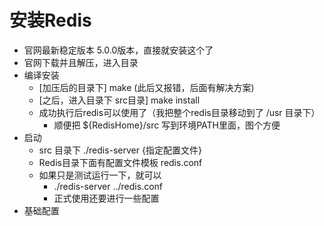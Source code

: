 # 安装Redis

- 官网最新稳定版本 5.0.0版本，直接就安装这个了
- 官网下载并且解压，进入目录
- 编译安装
  - [加压后的目录下] make  (此后又报错，后面有解决方案)
  - [之后，进入目录下 src目录] make install
  - 成功执行后redis可以使用了（我把整个redis目录移动到了 /usr 目录下）
    - 顺便把 ${RedisHome}/src 写到环境PATH里面，图个方便
- 启动
  - src 目录下 ./redis-server {指定配置文件}
  - Redis目录下面有配置文件模板 redis.conf
  - 如果只是测试运行一下，就可以
    - ./redis-server ../redis.conf
    - 正式使用还要进行一些配置
- 基础配置